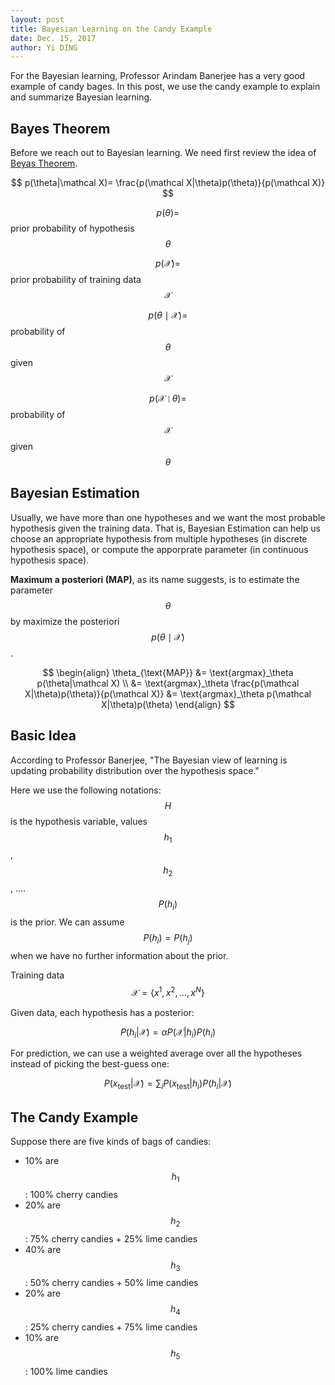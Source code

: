 ```yaml
--- 
layout: post
title: Bayesian Learning on the Candy Example
date: Dec. 15, 2017
author: Yi DING
---
```


[comment]: # (Use the candy example to explain Bayesian learning)

For the Bayesian learning, Professor Arindam Banerjee has a very good example of candy bages. In this post, we use the candy example to explain and summarize Bayesian learning.

## Bayes Theorem
Before we reach out to Bayesian learning. We need first review the idea of [Beyas Theorem](http://www.cs.cmu.edu/afs/cs/project/theo-20/www/mlbook/ch6.pdf).

$$ p(\theta|\mathcal X)= \frac{p(\mathcal X|\theta)p(\theta)}{p(\mathcal X)} $$

$$ p(\theta)= $$ prior probability of hypothesis $$\theta$$

$$ p(\mathcal X)=$$ prior probability of training data $$\mathcal X$$

$$ p(\theta \mid \mathcal X)= $$ probability of $$\theta$$ given $$\mathcal X$$

$$ p(\mathcal X \mid \theta)= $$ probability of $$\mathcal X$$ given $$\theta$$

## Bayesian Estimation
Usually, we have more than one hypotheses and we want the most probable hypothesis given the training data. That is, Bayesian Estimation can help us choose an appropriate hypothesis from multiple hypotheses (in discrete hypothesis space), or compute the apporprate parameter (in continuous hypothesis space).

**Maximum a posteriori (MAP)**, as its name suggests, is to estimate the parameter $$\theta$$ by maximize the posteriori $$ p(\theta \mid \mathcal X) $$.

$$ \begin{align}
\theta_{\text{MAP}} 
&= \text{argmax}_\theta p(\theta|\mathcal X) \\
&= \text{argmax}_\theta \frac{p(\mathcal X|\theta)p(\theta)}{p(\mathcal X)}
&= \text{argmax}_\theta p(\mathcal X|\theta)p(\theta)
\end{align} $$

## Basic Idea
According to Professor Banerjee, "The Bayesian view of learning is updating probability distribution over the hypothesis space." 

Here we use the following notations: $$H$$ is the hypothesis variable, values $$h_1$$, $$h_2$$, .... $$P(h_i)$$ is the prior. We can assume $$P(h_i)=P(h_j)$$ when we have no further information about the prior.

Training data $$\mathcal X=\{x^1,x^2,...,x^N\}$$

Given data, each hypothesis has a posterior:

$$P(h_i|\mathcal X)=\alpha P(\mathcal X|h_i)P(h_i)$$

For prediction, we can use a weighted average over all the hypotheses instead of picking the best-guess one:

$$P(x_\text{test}|\mathcal X)=\sum_i P(x_\text{test}|h_i)P(h_i|\mathcal X)$$

## The Candy Example
Suppose there are five kinds of bags of candies:
* 10% are $$h_1$$: 100% cherry candies
* 20% are $$h_2$$: 75% cherry candies + 25% lime candies 
* 40% are $$h_3$$: 50% cherry candies + 50% lime candies 
* 20% are $$h_4$$: 25% cherry candies + 75% lime candies 
* 10% are $$h_5$$: 100% lime candies

